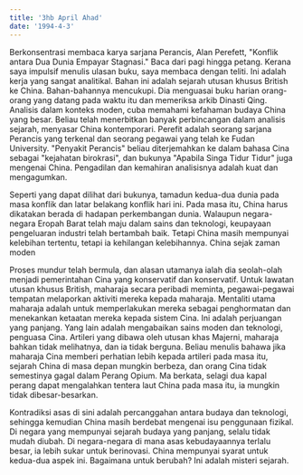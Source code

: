 ```yaml
---
title: '3hb April Ahad'
date: '1994-4-3'
---
```


Berkonsentrasi membaca karya sarjana Perancis, Alan Perefett, "Konflik antara Dua Dunia Empayar Stagnasi." Baca dari pagi hingga petang. Kerana saya impulsif menulis ulasan buku, saya membaca dengan teliti. Ini adalah kerja yang sangat analitikal. Bahan ini adalah sejarah utusan khusus British ke China. Bahan-bahannya mencukupi. Dia menguasai buku harian orang-orang yang datang pada waktu itu dan memeriksa arkib Dinasti Qing. Analisis dalam konteks moden, cuba memahami kefahaman budaya China yang besar. Beliau telah menerbitkan banyak perbincangan dalam analisis sejarah, menyasar China kontemporari. Perefit adalah seorang sarjana Perancis yang terkenal dan seorang pegawai yang telah ke Fudan University. "Penyakit Perancis" beliau diterjemahkan ke dalam bahasa Cina sebagai "kejahatan birokrasi", dan bukunya "Apabila Singa Tidur Tidur" juga mengenai China. Pengadilan dan kemahiran analisisnya adalah kuat dan mengagumkan.

Seperti yang dapat dilihat dari bukunya, tamadun kedua-dua dunia pada masa konflik dan latar belakang konflik hari ini. Pada masa itu, China harus dikatakan berada di hadapan perkembangan dunia. Walaupun negara-negara Eropah Barat telah maju dalam sains dan teknologi, keupayaan pengeluaran industri telah bertambah baik. Tetapi China masih mempunyai kelebihan tertentu, tetapi ia kehilangan kelebihannya. China sejak zaman moden

Proses mundur telah bermula, dan alasan utamanya ialah dia seolah-olah menjadi pemerintahan Cina yang konservatif dan konservatif. Untuk lawatan utusan khusus British, maharaja secara peribadi meminta, pegawai-pegawai tempatan melaporkan aktiviti mereka kepada maharaja. Mentaliti utama maharaja adalah untuk memperlakukan mereka sebagai penghormatan dan menekankan ketaatan mereka kepada sistem Cina. Ini adalah perjuangan yang panjang. Yang lain adalah mengabaikan sains moden dan teknologi, penguasa Cina. Artileri yang dibawa oleh utusan khas Majerni, maharaja bahkan tidak melihatnya, dan ia tidak berguna. Beliau menulis bahawa jika maharaja Cina memberi perhatian lebih kepada artileri pada masa itu, sejarah China di masa depan mungkin berbeza, dan orang Cina tidak semestinya gagal dalam Perang Opium. Ma berkata, selagi dua kapal perang dapat mengalahkan tentera laut China pada masa itu, ia mungkin tidak dibesar-besarkan.

Kontradiksi asas di sini adalah percanggahan antara budaya dan teknologi, sehingga kemudian China masih berdebat mengenai isu penggunaan fizikal. Di negara yang mempunyai sejarah budaya yang panjang, selalu tidak mudah diubah. Di negara-negara di mana asas kebudayaannya terlalu besar, ia lebih sukar untuk berinovasi. China mempunyai syarat untuk kedua-dua aspek ini. Bagaimana untuk berubah? Ini adalah misteri sejarah.

